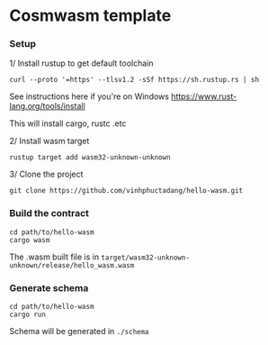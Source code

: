 # Cosmwasm template

### Setup


1/ Install rustup to get default toolchain

```
curl --proto '=https' --tlsv1.2 -sSf https://sh.rustup.rs | sh
```

See instructions here if you're on Windows
https://www.rust-lang.org/tools/install

This will install cargo, rustc .etc


2/ Install wasm target

```
rustup target add wasm32-unknown-unknown
```

3/ Clone the project

```
git clone https://github.com/vinhphuctadang/hello-wasm.git
```

### Build the contract

```
cd path/to/hello-wasm
cargo wasm
```

The .wasm built file is in `target/wasm32-unknown-unknown/release/hello_wasm.wasm`

### Generate schema

```
cd path/to/hello-wasm
cargo run
```

Schema will be generated in `./schema`